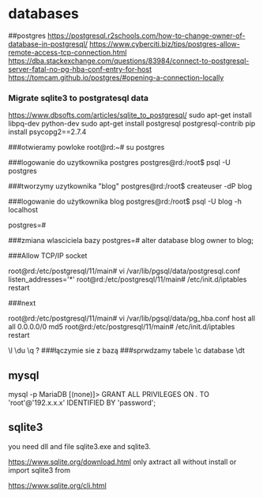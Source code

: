 # databases
##postgres
https://postgresql.r2schools.com/how-to-change-owner-of-database-in-postgresql/
https://www.cyberciti.biz/tips/postgres-allow-remote-access-tcp-connection.html
https://dba.stackexchange.com/questions/83984/connect-to-postgresql-server-fatal-no-pg-hba-conf-entry-for-host
https://tomcam.github.io/postgres/#opening-a-connection-locally

### Migrate sqlite3 to postgratesql data
https://www.dbsofts.com/articles/sqlite_to_postgresql/
sudo apt-get install libpq-dev python-dev
sudo apt-get install postgresql postgresql-contrib
pip install psycopg2==2.7.4

###otwieramy powloke
root@rd:~# su postgres

###logowanie do uzytkownika postgres
postgres@rd:/root$ psql -U postgres

###tworzymy uzytkownika "blog"
postgres@rd:/root$ createuser -dP blog

###logowanie do użytkownika blog
postgres@rd:/root$ psql -U blog -h localhost

postgres=# 

###zmiana wlasciciela bazy
postgres=# alter database blog owner to blog;

###Allow TCP/IP socket

root@rd:/etc/postgresql/11/main# vi /var/lib/pgsql/data/postgresql.conf
listen_addresses='*'
root@rd:/etc/postgresql/11/main# /etc/init.d/iptables restart

###next

root@rd:/etc/postgresql/11/main# vi /var/lib/pgsql/data/pg_hba.conf
host  all  all 0.0.0.0/0 md5
root@rd:/etc/postgresql/11/main# /etc/init.d/iptables restart


\l
\du
\q
\?
###łączymie sie z bazą
###sprwdzamy tabele
\c database
\dt
## mysql
mysql -p
MariaDB [(none)]> GRANT ALL PRIVILEGES ON *.* TO 'root'@'192.x.x.x' IDENTIFIED BY 'password';


## sqlite3
you need dll and file sqlite3.exe and sqlite3.

https://www.sqlite.org/download.html
only axtract all without install
or 
import sqlite3 from 

https://www.sqlite.org/cli.html